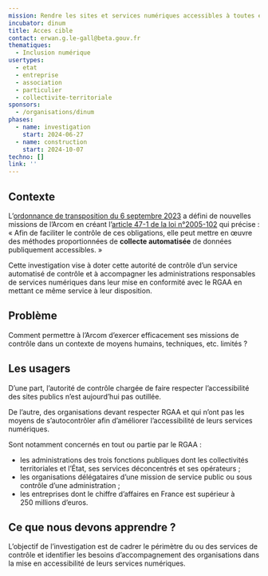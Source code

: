 ```yaml
---
mission: Rendre les sites et services numériques accessibles à toutes et à tous
incubator: dinum
title: Acces cible
contact: erwan.g.le-gall@beta.gouv.fr
thematiques:
  - Inclusion numérique
usertypes:
  - etat
  - entreprise
  - association
  - particulier
  - collectivite-territoriale
sponsors:
  - /organisations/dinum
phases:
  - name: investigation
    start: 2024-06-27
  - name: construction
    start: 2024-10-07
techno: []
link: ''
---
```

## Contexte

L’[ordonnance de transposition du 6 septembre 2023](https://www.legifrance.gouv.fr/jorf/id/JORFTEXT000048049674) a défini de nouvelles missions de l’Arcom en créant l’[article 47-1 de la loi n°2005-102](https://www.legifrance.gouv.fr/loda/article_lc/LEGIARTI000048050174) qui précise : « Afin de faciliter le contrôle de ces obligations, elle peut mettre en œuvre des méthodes proportionnées de **collecte automatisée** de données publiquement accessibles. »

Cette investigation vise à doter cette autorité de contrôle d’un service automatisé de contrôle et à accompagner les administrations responsables de services numériques dans leur mise en conformité avec le RGAA en mettant ce même service à leur disposition.

## Problème

Comment permettre à l’Arcom d’exercer efficacement ses missions de contrôle dans un contexte de moyens humains, techniques, etc. limités ?

## Les usagers

D’une part, l’autorité de contrôle chargée de faire respecter l’accessibilité des sites publics n’est aujourd’hui pas outillée.

De l’autre, des organisations devant respecter RGAA et qui n’ont pas les moyens de s’autocontrôler afin d’améliorer l’accessibilité de leurs services numériques.

Sont notamment concernés en tout ou partie par le RGAA :

- les administrations des trois fonctions publiques dont les collectivités territoriales et l’État, ses services déconcentrés et ses opérateurs ;
- les organisations délégataires d’une mission de service public ou sous contrôle d’une administration ;
- les entreprises dont le chiffre d’affaires en France est supérieur à 250 millions d’euros.

## Ce que nous devons apprendre ?

L’objectif de l’investigation est de cadrer le périmètre du ou des services de contrôle et identifier les besoins d’accompagnement des organisations dans la mise en accessibilité de leurs services numériques.
